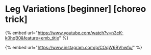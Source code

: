 # Leg Variations \[beginner] \[choreo trick]

{% embed url="https://www.youtube.com/watch?v=n3cK-k0hqB0&feature=emb_title" %}

{% embed url="https://www.instagram.com/p/COqW6BVhwfu/" %}
